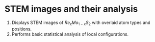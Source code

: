 # STEM images and their analysis

1. Displays STEM images of $Re_xMo_{1-x}S_2$ with overlaid atom types and positions.
2. Performs basic statistical analysis of local configurations.
